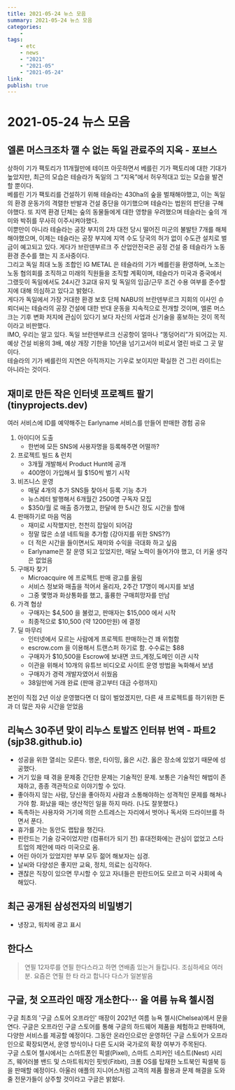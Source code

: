 ```yaml
---
title: 2021-05-24 뉴스 모음
summary: 2021-05-24 뉴스 모음
categories:
    - 
tags:
    - etc
    - news
    - "2021"
    - "2021-05"
    - "2021-05-24"
link: 
publish: true
---
```


# 2021-05-24 뉴스 모음

## 엘론 머스크조차 깰 수 없는 독일 관료주의 지옥 - 포브스

상하이 기가 팩토리가 11개월만에 테이프 아웃하면서 베를린 기가 팩토리에 대한 기대가 높았지만, 최근의 모습은 테슬라가 독일의 그 “지옥”에서 허우적대고 있는 모습을 발견할 뿐이다.  
베를린 기가 팩토리를 건설하기 위해 테슬라는 430ha의 숲을 벌채해야했고, 이는 독일의 환경 운동가의 격렬한 반발과 건설 중단을 야기했으며 테슬라는 법원의 판단을 구해야했다. 또 지역 환경 단체는 숲의 동물들에게 대한 영향을 우려했으며 테슬라는 숲의 개미와 박쥐를 무사히 이주시켜야했다.  
이뿐만이 아니라 테슬라는 공장 부지의 2차 대전 당시 떨어진 미군의 불발탄 7개를 해체해야했으며, 이제는 테슬라는 공장 부지에 지역 수도 당국의 허가 없이 수도관 설치로 벌금이 예고되고 있다. 게다가 브란덴부르크 주 산업안전국은 공정 건설 중 테슬라가 노동 환경 준수를 했는 지 조사중이다.  
그리고 독일 최대 노동 조합인 IG METAL 은 테슬라의 기가 베를린을 환영하며, 노조는 노동 협의회를 조직하고 미래의 직원들을 조직할 계획이며, 테슬라가 미국과 중국에서 그랬듯이 독일에서도 24시간 3교대 유지 및 독일의 임금/근무 조건 수용 여부를 준수할 지에 대해 의심하고 있다고 밝혔다.  
게다가 독일에서 가장 거대한 환경 보호 단체 NABU의 브란덴부르크 지회의 이사인 슈뢰더씨는 테슬라의 공장 건설에 대한 반대 운동을 지속적으로 전개할 것이며, 엘론 머스크는 기후 변화 저지에 관심이 있다기 보다 자신의 사업과 신기술을 홍보하는 것이 목적이라고 비판했다.  
IMO, 우리는 알고 있다. 독일 브란덴부르크 신공항이 얼마나 “똥덩어리”가 되어갔는 지. 예상 건설 비용의 3배, 예상 개장 기한을 10년을 넘기고서야 비로서 열린 바로 그 곳 말이다.  
테슬라의 기가 베를린의 지연은 아직까지는 기우로 보이지만 확실한 건 그린 라이트는 아니라는 것이다.

## 재미로 만든 작은 인터넷 프로젝트 팔기 (tinyprojects.dev)

 여러 서비스에 ID를 예약해주는 Earlyname 서비스를 만들어 판매한 경험 공유

1. 아이디어 도출
   - 한번에 모든 SNS에 사용자명을 등록해주면 어떨까?
2. 프로젝트 빌드 & 런치
   - 3개월 개발해서 Product Hunt에 공개
   - 400명이 가입해서 월 $150씩 벌기 시작
3. 비즈니스 운영
   - 매달 4개의 추가 SNS들 찾아서 등록 기능 추가
   - 뉴스레터 발행해서 6개월간 2500명 구독자 모집
   - $350/월 로 매출 증가했고, 한달에 한 5시간 정도 시간을 할애
4. 판매하기로 마음 먹음
   - 재미로 시작했지만, 천천히 잡일이 되어감 
   - 정말 많은 소셜 네트웍을 추가함 (강아지를 위한 SNS??)
   - 더 적은 시간을 들이면서도 재미와 수익을 극대화 하고 싶음
   - Earlyname은 잘 운영 되고 있었지만, 매달 노력이 들어가야 했고, 더 키울 생각은 없었음 
5. 구매자 찾기
   - Microacquire 에 프로젝트 판매 광고를 올림
   - 서비스 정보와 매출을 적어서 올리자, 2주간 17명이 메시지를 보냄
   - 그중 몇명과 화상통화를 했고, 훌륭한 구매희망자를 만남
6. 가격 협상
   - 구매자는 $4,500 을 불렀고, 판매자는 $15,000 에서 시작
   - 최종적으로 $10,500 (약 1200만원) 에 결정
7. 딜 마무리
   - 인터넷에서 모르는 사람에게 프로젝트 판매하는건 꽤 위험함
   - escrow.com 을 이용해서 트랜스퍼 하기로 함. 수수료는 $88
   - 구매자가 $10,500을 Escrow에 보내면 코드,계정,도메인 이관 시작 
   - 이관을 위해서 10개의 유튜브 비디오로 사이트 운영 방법을 녹화해서 보냄 
   - 구매자가 경력 개발자였어서 쉬웠음
   - 38일만에 거래 완료 (판매 광고부터 대금 수령까지)

본인이 직접 2년 이상 운영했다면 더 많이 벌었겠지만, 다른 새 프로젝트를 하기위한 돈과 더 많은 자유 시간을 얻었음

## 리눅스 30주년 맞이 리누스 토발즈 인터뷰 번역 - 파트2 (sjp38.github.io)

- 성공을 위한 열쇠는 모른다. 행운, 타이밍, 옳은 시간. 옳은 장소에 있었기 때문에 성공했다.
- 거기 있을 때 겪을 문제중 간단한 문제는 기술적인 문제. 보통은 기술적인 해법이 존재하고, 종종 객관적으로 이야기할 수 있다.
- 좋아하지 않는 사람, 당신을 좋아하지 사람과 소통해야하는 성격적인 문제를 해쳐나가야 함. 화났을 때는 생산적인 일을 하지 마라. (나도 잘못했다.)
- 독촉하는 사용자와 거기에 의한 스트레스는 자리에서 벗어나 독서와 드라이브를 하면서 푼다.
- 휴가를 가는 동안도 랩탑을 챙긴다.
- 핀란드는 기술 강국이었지만 (컴퓨터가 되기 전) 휴대전화에는 관심이 없었고 스타트업의 제안에 따라 미국으로 옴.
- 어린 아이가 있었지만 부부 모두 젊어 해보자는 심경.
- 날씨와 다양성은 좋지만 교육, 정치, 의료는 심각하다.
- 괜찮은 직장이 있으면 무시할 수 있고 자녀들은 핀란드어도 모르고 미국 사회에 속해있다.

## 최근 공개된 삼성전자의 비밀병기

- 냉장고, 워치에 광고 표시

## 한다스

> 연필 12자루를
> 연필 한다스라고 하면 연배좀 있는거 들킵니다.
> 조심하세요 여러분.
> 요즘은 연필 한 타  라고 합니다
> 다스가 일본발음

## 구글, 첫 오프라인 매장 개소한다··· 올 여름 뉴욕 첼시점

구글 최초의 '구글 스토어 오프라인' 매장이 2021년 여름 뉴욕 첼시(Chelsea)에서 문을 연다. 구글은 오프라인 구글 스토어를 통해 구글의 하드웨어 제품을 체험하고 판매하며, 다양한 서비스를 제공할 예정이다. 그동안 온라인으로만 운영하던 구글 스토어가 오프라인으로 확장되면서, 운영 방식이나 다른 도시와 국가로의 확장 여부가 주목된다.  
구글 스토어 첼시에서는 스마트폰인 픽셀(Pixel), 스마트 스피커인 네스트(Nest) 시리즈, 웨어러블 밴드 및 스마트워치인 핏빗(Fitbit), 크롬 OS를 탑재한 노트북인 픽셀북 등을 판매할 예정이다. 아울러 애플의 지니어스처럼 고객의 제품 활용과 문제 해결을 도와줄 전문가들이 상주할 것이라고 구글은 밝혔다.  
